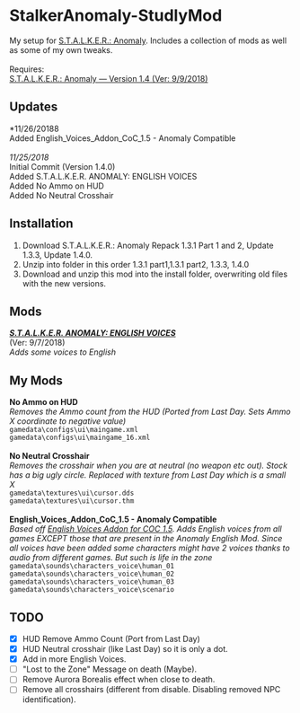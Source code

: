 # StalkerAnomaly-StudlyMod

My setup for [S.T.A.L.K.E.R.: Anomaly](https://www.moddb.com/mods/stalker-anomaly). Includes a collection of mods as well as some of my own tweaks.<br/>
<br/>
Requires:<br/>
[S.T.A.L.K.E.R.: Anomaly — Version 1.4 (Ver: 9/9/2018)](https://www.moddb.com/mods/stalker-anomaly/downloads)<br/>

## Updates
*11/26/20188<br/>
Added English_Voices_Addon_CoC_1.5 - Anomaly Compatible <br/>
<br/>
*11/25/2018*<br/>
Initial Commit (Version 1.4.0)<br/>
Added S.T.A.L.K.E.R. ANOMALY: ENGLISH VOICES<br/>
Added No Ammo on HUD<br/>
Added No Neutral Crosshair<br/>

## Installation
1. Download S.T.A.L.K.E.R.: Anomaly Repack 1.3.1 Part 1  and 2,  Update 1.3.3, Update 1.4.0.
2. Unzip into folder in this order 1.3.1 part1,1.3.1 part2, 1.3.3, 1.4.0
3. Download and unzip this mod into the install folder, overwriting old files with the new versions.

## Mods
**_[S.T.A.L.K.E.R. ANOMALY: ENGLISH VOICES](https://www.moddb.com/mods/stalker-anomaly/addons/english-voices)_**<br/>
(Ver: 9/7/2018)<br/>
*Adds some voices to English*<br/>

## My Mods
**No Ammo on HUD**<br/>
*Removes the Ammo count from the HUD (Ported from Last Day. Sets Ammo X coordinate to negative value)*<br/>
`gamedata\configs\ui\maingame.xml`<br/>
`gamedata\configs\ui\maingame_16.xml`<br/>
<br/>
**No Neutral Crosshair**<br/>
*Removes the crosshair when you are at neutral (no weapon etc out). Stock has a big ugly circle. Replaced with texture from Last Day which is a small X*<br/>
`gamedata\textures\ui\cursor.dds`<br/>
`gamedata\textures\ui\cursor.thm`<br/>
<br/>
**English_Voices_Addon_CoC_1.5 - Anomaly Compatible**<br/>
*Based off [English Voices Addon for COC 1.5](https://www.moddb.com/mods/call-of-chernobyl/addons/coc-english-voices-addon). Adds English voices from all games EXCEPT those that are present in the Anomaly English Mod. Since all voices have been added some characters might have 2 voices thanks to audio from different games. But such is life in the zone*<br/>
`gamedata\sounds\characters_voice\human_01`<br/>
`gamedata\sounds\characters_voice\human_02`<br/>
`gamedata\sounds\characters_voice\human_03`<br/>
`gamedata\sounds\characters_voice\scenario`<br/>

## TODO
- [X] HUD Remove Ammo Count (Port from Last Day)
- [X] HUD Neutral crosshair (like Last Day) so it is only a dot.
- [X] Add in more English Voices.
- [ ] "Lost to the Zone" Message on death (Maybe).
- [ ] Remove Aurora Borealis effect when close to death.
- [ ] Remove all crosshairs (different from disable. Disabling removed NPC identification).
